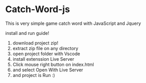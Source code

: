 # Catch-Word-js
This is very simple game catch word with JavaScript and Jquery

install and run guide!
1) download project zip!
2) extract zip file on any directory
3) open project folder with Vscode
4) install extenssion Live Server
5) Click mouse right button on index.html
6) and select Open With Live Server
7) and project is Run :)

